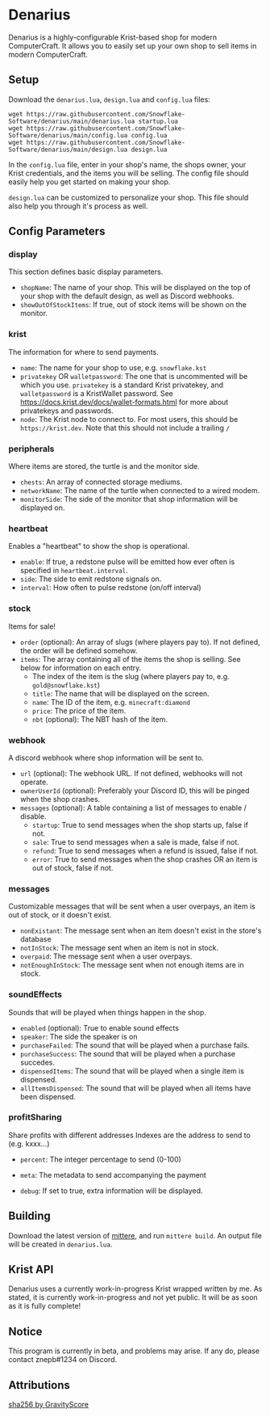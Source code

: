 # Denarius

Denarius is a highly-configurable Krist-based shop for modern ComputerCraft. It allows you to easily set up your own shop to sell items in modern ComputerCraft.

## Setup

Download the `denarius.lua`, `design.lua` and `config.lua` files:

```
wget https://raw.githubusercontent.com/Snowflake-Software/denarius/main/denarius.lua startup.lua
wget https://raw.githubusercontent.com/Snowflake-Software/denarius/main/config.lua config.lua
wget https://raw.githubusercontent.com/Snowflake-Software/denarius/main/design.lua design.lua
```

In the `config.lua` file, enter in your shop's name, the shops owner, your Krist credentials, and the items you will be selling. The config file should easily help you get started on making your shop.  
  
`design.lua` can be customized to personalize your shop. This file should also help you through it's process as well. 

## Config Parameters
### display
This section defines basic display parameters.
- `shopName`: The name of your shop. This will be displayed on the top of your shop with the default design, as well as Discord webhooks.
- `showOutOfStockItems`: If true, out of stock items will be shown on the monitor.

### krist
The information for where to send payments.
- `name`: The name for your shop to use, e.g. `snowflake.kst`
- `privatekey` OR `walletpassword`: The one that is uncommented will be which you use. `privatekey` is a standard Krist privatekey, and `walletpassword` is a KristWallet password. See https://docs.krist.dev/docs/wallet-formats.html for more about privatekeys and passwords.
- `node`: The Krist node to connect to. For most users, this should be `https://krist.dev`. Note that this should not include a trailing `/`

### peripherals
Where items are stored, the turtle is and the monitor side.
- `chests`: An array of connected storage mediums.
- `networkName`: The name of the turtle when connected to a wired modem.
- `monitorSide`: The side of the monitor that shop information will be displayed on.

### heartbeat
Enables a "heartbeat" to show the shop is operational.
- `enable`: If true, a redstone pulse will be emitted how ever often is specified in `heartbeat.interval`.
- `side`: The side to emit redstone signals on.
- `interval`: How often to pulse redstone (on/off interval)

### stock
Items for sale!
- `order` (optional): An array of slugs (where players pay to). If not defined, the order will be defined somehow.
- `items`: The array containing all of the items the shop is selling. See below for information on each entry.
  - The index of the item is the slug (where players pay to, e.g. `gold@snowflake.kst`)
  - `title`: The name that will be displayed on the screen.
  - `name`: The ID of the item, e.g. `minecraft:diamond`
  - `price`: The price of the item.
  - `nbt` (optional): The NBT hash of the item.

### webhook
A discord webhook where shop information will be sent to.
- `url` (optional): The webhook URL. If not defined, webhooks will not operate.
- `ownerUserId` (optional): Preferably your Discord ID, this will be pinged when the shop crashes.
- `messages` (optional): A table containing a list of messages to enable / disable.
  - `startup`: True to send messages when the shop starts up, false if not.
  - `sale`: True to send messages when a sale is made, false if not.
  - `refund`: True to send messages when a refund is issued, false if not.
  - `error`: True to send messages when the shop crashes OR an item is out of stock, false if not.

### messages
Customizable messages that will be sent when a user overpays, an item is out of stock, or it doesn't exist.
- `nonExistant`: The message sent when an item doesn't exist in the store's database
- `notInStock`: The message sent when an item is not in stock.
- `overpaid`: The message sent when a user overpays.
- `notEnoughInStock`: The message sent when not enough items are in stock.

### soundEffects
Sounds that will be played when things happen in the shop.
- `enabled` (optional): True to enable sound effects
- `speaker`: The side the speaker is on
- `purchaseFailed`: The sound that will be played when a purchase fails.
- `purchaseSuccess`: The sound that will be played when a purchase succedes.
- `dispensedItems`: The sound that will be played when a single item is dispensed.
- `allItemsDispensed`: The sound that will be played when all items have been dispensed.

### profitSharing
Share profits with different addresses
Indexes are the address to send to (e.g. kxxx...)
- `percent`: The integer percentage to send (0-100)
- `meta`: The metadata to send accompanying the payment

- `debug`: If set to true, extra information will be displayed.

## Building
Download the latest version of [mittere](https://github.com/Snowflake-Software/mittere), and run `mittere build`. An output file will be created in `denarius.lua`.

## Krist API
Denarius uses a currently work-in-progress Krist wrapped written by me. As stated, it is currently work-in-progress and not yet public. It will be as soon as it is fully complete!

## Notice

This program is currently in beta, and problems may arise. If any do, please contact znepb#1234 on Discord.

## Attributions
[sha256 by GravityScore](https://www.computercraft.info/forums2/index.php?/topic/8169-sha-256-in-pure-lua/)